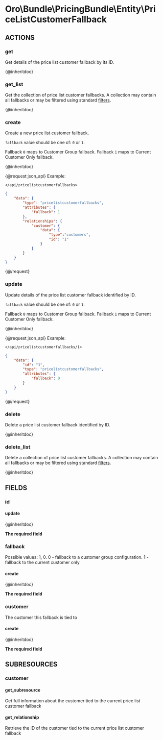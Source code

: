 # Oro\Bundle\PricingBundle\Entity\PriceListCustomerFallback

## ACTIONS

### get

Get details of the price list customer fallback by its ID.

{@inheritdoc}

### get_list

Get the collection of price list customer fallbacks. A collection may contain all fallbacks or may be filtered using standard <a href="https://www.orocommerce.com/documentation/current/dev-guide/integration#filters">filters</a>.

{@inheritdoc}

### create

Create a new price list customer fallback.

`fallback` value should be one of: `0` or `1`.

Fallback `0` maps to Customer Group fallback. Fallback `1`  maps to Current Customer Only fallback.

{@inheritdoc}

{@request:json_api}
Example:

`</api/pricelistcustomerfallbacks>`

```JSON
{
    "data": {
        "type": "pricelistcustomerfallbacks",
        "attributes": {
            "fallback": 1
        },
        "relationships": {
            "customer": {
                "data": {
                    "type":"customers",
                    "id": "1"
                }
            }
        }
    }
}
```
{@/request}

### update

Update details of the price list customer fallback identified by ID.

`fallback` value should be one of: `0` or `1`.

Fallback `0` maps to Customer Group fallback. Fallback `1`  maps to Current Customer Only fallback.

{@inheritdoc}

{@request:json_api}
Example:

`</api/pricelistcustomerfallbacks/1>`
 
```JSON
{
    "data": {
        "id": "1",
        "type": "pricelistcustomerfallbacks",
        "attributes": {
            "fallback": 0
        }
    }
}
```
{@/request}

### delete

Delete a price list customer fallback identified by ID.

{@inheritdoc}

### delete_list

Delete a collection of price list customer fallbacks. A collection may contain all fallbacks or may be filtered using standard <a href="https://www.orocommerce.com/documentation/current/dev-guide/integration#filters">filters</a>.

{@inheritdoc}

## FIELDS

### id

#### update

{@inheritdoc}

**The required field**

### fallback

Possible values: 1, 0. 0 - fallback to a customer group configuration. 1 - fallback to the current customer only

#### create

{@inheritdoc}

**The required field**

### customer

The customer this fallback is tied to

#### create

{@inheritdoc}

**The required field**


## SUBRESOURCES

### customer

#### get_subresource

Get full information about the customer tied to the current price list customer fallback

#### get_relationship

Retrieve the ID of the customer tied to the current price list customer fallback
